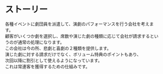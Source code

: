 # ストーリー

各種イベントに劇団員を派遣して、演劇のパフォーマンスを行う会社を考えます。<br>
顧客がいくつか劇を選択し、席数や演じた劇の種類に応じて会社が請求するというのが通常の処理になります。<br>
この会社は今の所、悲劇と喜劇の２種類を提供します。<br>
演じた劇に対する請求だけでなく、ボリューム特典のポイントもあり、<br>
次回以降に割引として使えるようになっています。<br>
これは常連客を獲得するための仕組みです。
